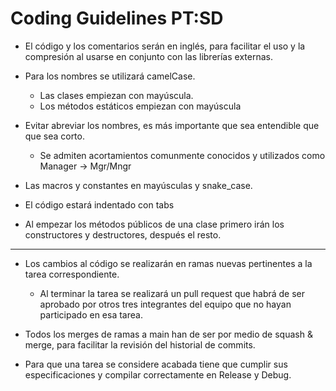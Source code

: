 # Coding Guidelines PT:SD

* El código y los comentarios serán en inglés, para facilitar el uso y la compresión al usarse en conjunto con las librerías externas.

* Para los nombres se utilizará camelCase.
    * Las clases empiezan con mayúscula.
    * Los métodos estáticos empiezan con mayúscula

* Evitar abreviar los nombres, es más importante que sea entendible que que sea corto.
    * Se admiten acortamientos comunmente conocidos y utilizados como Manager -> Mgr/Mngr

* Las macros y constantes en mayúsculas y snake_case.

* El código estará indentado con tabs

* Al empezar los métodos públicos de una clase primero irán los constructores y destructores, después el resto.
___

* Los cambios al código se realizarán en ramas nuevas pertinentes a la tarea correspondiente.
    * Al terminar la tarea se realizará un pull request que habrá de ser aprobado por otros tres integrantes del equipo que no hayan participado en esa tarea.

* Todos los merges de ramas a main han de ser por medio de squash & merge, para facilitar la revisión del historial de commits.

* Para que una tarea se considere acabada tiene que cumplir sus especificaciones y compilar correctamente en Release y Debug.


